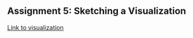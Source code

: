 ## Assignment 5: Sketching a Visualization

[Link to visualization](https://github.com/juliashapero/datavisualization-fall2021/blob/main/Data%20Assignment%205.png)
